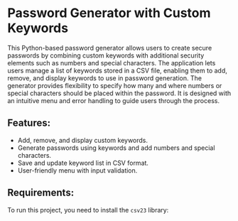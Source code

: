 # Password Generator with Custom Keywords

This Python-based password generator allows users to create secure passwords
by combining custom keywords with additional security elements such as numbers and special characters.
The application lets users manage a list of keywords stored in a CSV file, enabling them to add, remove, and display keywords to use in password generation.
The generator provides flexibility to specify how many and where numbers or special characters should be placed within the password.
It is designed with an intuitive menu and error handling to guide users through the process.

## Features:
- Add, remove, and display custom keywords.
- Generate passwords using keywords and add numbers and special characters.
- Save and update keyword list in CSV format.
- User-friendly menu with input validation.

## Requirements:
To run this project, you need to install the `csv23` library:


